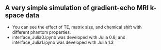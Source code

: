 ## A very simple simulation of gradient-echo MRI k-space data 

* You can see the effect of TE, matrix size, and chemical shift with different phantom properties.
* interface_Julia0.ipynb was developed with Julia 0.6; and interface_Julia1.ipynb was developed with Julia 1.3
